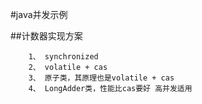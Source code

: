 #java并发示例

##计数器实现方案
```aidl
    1、 synchronized
    2、 volatile + cas
    3、 原子类，其原理也是volatile + cas
    4、 LongAdder类，性能比cas要好 高并发适用
```